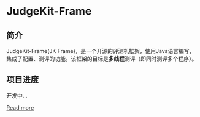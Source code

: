 # JudgeKit-Frame

## 简介

JudgeKit-Frame(JK Frame)，是一个开源的评测机框架，使用Java语言编写，集成了配置、测评的功能。该框架的目标是**多线程**测评（即同时测评多个程序）。


## 项目进度
开发中...

[Read more](https://github.com/judgekit/JudgeKit-Frame/wiki)
